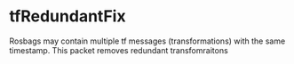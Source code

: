 # tfRedundantFix
Rosbags may contain multiple tf messages (transformations) with the same timestamp. This packet removes redundant transfomraitons
